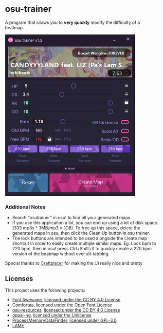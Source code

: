 # osu-trainer
A program that allows you to **very quickly** modify the difficulty of a beatmap.  

![](osu-trainer/images/gui.png)

### Additional Notes
+ Search "osutrainer" in osu! to find all your generated maps
+ If you use this application a lot, you can end up using a lot of disk space. (333 mp3s * 3MB/mp3 = 1GB). To free up this space, delete the generated maps in osu, then click the Clean Up button in osu trainer.
+ The lock buttons are intended to be used alongside the create map shortcut in order to easily create multiple similar maps. Eg. Lock bpm to 220 bpm, then in osu! press Ctrl+Shift+X to quickly create a 220 bpm version of the beatmap without ever alt-tabbing.

Special thanks to [Craftplacer](https://github.com/Craftplacer) for making the UI really nice and pretty

## Licenses
This project uses the following projects:
- [Font Awesome](https://fontawesome.com/), [licensed under the CC BY 4.0 License](https://creativecommons.org/licenses/by/4.0/)
- [Comfortaa](https://fonts.google.com/specimen/Comfortaa), [licensed under the Open Font License](https://scripts.sil.org/cms/scripts/page.php?site_id=nrsi&id=OFL)
- [osu-resources](https://github.com/ppy/osu-resources), [licensed under the CC BY 4.0 License](https://creativecommons.org/licenses/by-nc/4.0/legalcode)
- [oppai-ng](https://github.com/Francesco149/oppai-ng), [licensed under the Unlicense](https://github.com/Francesco149/oppai-ng/blob/master/UNLICENSE)
- [ProcessMemoryDataFinder](https://github.com/Piotrekol/ProcessMemoryDataFinder), [licensed under GPL-3.0](https://github.com/Piotrekol/ProcessMemoryDataFinder/blob/master/LICENSE)
- [LAME](https://lame.sourceforge.io/)
